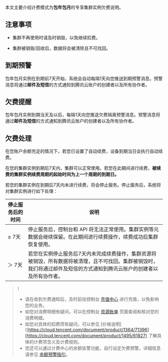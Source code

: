 本文主要介绍计费模式为**包年包月**的专享集群实例欠费说明。

## **注意事项**

- 集群不再使用时请及时销毁，以免继续扣费。

- 集群被销毁/回收后，数据将会被清除且不可找回。

  

## 到期预警

包年包月实例在到期前7天开始，系统会自动每隔1天向您推送到期预警消息。预警消息将通过**邮件及短信**的方式通知到腾讯云账户的创建者以及所有协作者。

## **欠费提醒**

包年包月实例到期当天及以后，每隔1天向您推送欠费隔离预警消息。预警消息将通过**邮件及短信**的方式通知到腾讯云账户的创建者以及所有协作者。

## **欠费处理**

在您账户余额充足的情况下，若您已设置了自动续费，设备到期当日会执行自动续费。

在您的集群实例到期后7天内，集群可以正常使用。若您在此期间进行续费，**被续费的集群实例续费周期的起始时间为上一个周期的到期日。**

若您的集群实例在到期后7天内未进行续费，将会停止服务。停止服务后，系统将对集群实例进行如下处理：

| 停止服务后的时间 | 说明                                                         |
| ---------------- | ------------------------------------------------------------ |
| ≤ 7天            | 停止服务后，控制台和 API 将无法正常使用。集群实例等元数据会继续保留。在此期间进行续费操作，续费成功后集群恢复使用。 |
| ＞ 7天           | 若您在实例停止服务后7天内未完成续费操作，集群资源将被销毁，所有数据将被清理，且不可找回。集群被销毁时，我们将通过邮件及短信的方式通知到腾讯云账户的创建者以及所有协作者。 |

> !
>
> - 请在收到欠费通知后，及时前往控制台 [充值中心](https://console.cloud.tencent.com/account/recharge) 进行充值，以免影响您的业务。
> - 如您对消费明细有疑问，可以在控制台 [资源账单](https://console.cloud.tencent.com/account/resources) 页面查阅和核对您的消费明细。
> - 如您对具体的扣费项有疑问，可以参见 [价格说明]([https://cloud.tencent.com/document/product/1364/71396](https://cloud.tencent.com/document/product/1495/61827) 了解具体的计费项含义及计费规则。
> - 您还可以通过计费中心的余额告警功能，自行设定欠费预警。详细信息请参见 [余额预警指引](https://cloud.tencent.com/document/product/555/9942)。

